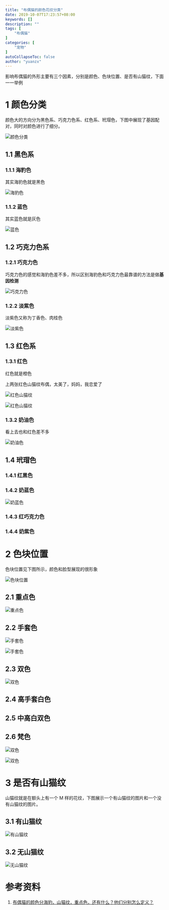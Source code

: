 ```yaml
---
title: "布偶猫的颜色花纹分类"
date: 2019-10-07T17:23:57+08:00
keywords: []
description: ""
tags: [
    "布偶猫"
]
categories: [
    "宠物"
]
autoCollapseToc: false
author: "yuanzx"
---
```


影响布偶猫的外形主要有三个因素，分别是颜色、色块位置、是否有山猫纹，下面一一举例

# 1 颜色分类

颜色大的方向分为黑色系、巧克力色系、红色系、玳瑁色，下图中展现了基因配对，同时对颜色进行了细分。

![颜色分类](/media/cat/1.jpg)

## 1.1 黑色系

### 1.1.1 海豹色

其实海豹色就是黑色

![海豹色](/media/cat/4.jpg)

### 1.1.2 蓝色

其实蓝色就是灰色

![蓝色](/media/cat/9.jpg)

## 1.2 巧克力色系

### 1.2.1 巧克力色

巧克力色的感觉和海豹色差不多，所以区别海豹色和巧克力色最靠谱的方法是做**基因检测**

![巧克力色](/media/cat/10.jpg)

### 1.2.2 淡紫色

淡紫色又称为丁香色、肉桂色

![淡紫色](/media/cat/11.jpg)

## 1.3 红色系

### 1.3.1 红色

红色就是橙色

上两张红色山猫纹布偶，太美了，妈妈，我恋爱了

![红色山猫纹](/media/cat/7.jpg)

![红色山猫纹](/media/cat/6.jpg)


### 1.3.2 奶油色

看上去也和红色差不多

![奶油色](/media/cat/12.jpg)

## 1.4 玳瑁色

### 1.4.1 红黑色

### 1.4.2 奶蓝色

![奶蓝色](/media/cat/13.jpg)

### 1.4.3 红巧克力色

### 1.4.4 奶紫色


# 2 色块位置

色块位置见下图所示，颜色和脸型展现的很形象

![色块位置](/media/cat/2.jpg)

## 2.1 重点色

![重点色](/media/cat/8.jpg)

## 2.2 手套色

![手套色](/media/cat/15.jpg)

![手套色](/media/cat/16.jpg)

## 2.3 双色

![双色](/media/cat/17.jpg)

## 2.4 高手套白色

## 2.5 中高白双色

## 2.6 梵色

![双色](/media/cat/18.jpg)

![双色](/media/cat/19.jpg)

# 3 是否有山猫纹

山猫纹就是在额头上有一个 M 样的花纹，下图展示一个有山猫纹的图片和一个没有山猫纹的图片。

## 3.1 有山猫纹

![有山猫纹](/media/cat/3.jpg)

## 3.2 无山猫纹

![无山猫纹](/media/cat/4.jpg)



# 参考资料

1. [布偶猫的颜色分海豹，山猫纹，重点色，还有什么？他们分别怎么定义？](https://www.zhihu.com/question/38203435)
